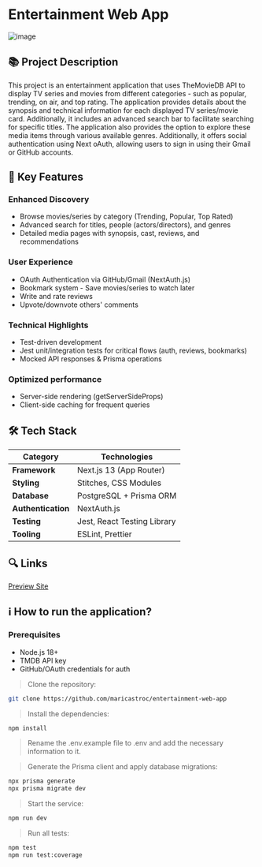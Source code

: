 # Entertainment Web App
![image](https://github.com/user-attachments/assets/81c65455-4691-4a0f-a292-b5265cc356c4)

## 📚 Project Description

This project is an entertainment application that uses TheMovieDB API to display TV series and movies from different categories - such as popular, trending, on air, and top rating. The application provides details about the synopsis and technical information for each displayed TV series/movie card. Additionally, it includes an advanced search bar to facilitate searching for specific titles. The application also provides the option to explore these media items through various available genres. Additionally, it offers social authentication using Next oAuth, allowing users to sign in using their Gmail or GitHub accounts.

## 🌟 Key Features
  ### Enhanced Discovery
- Browse movies/series by category (Trending, Popular, Top Rated)
- Advanced search for titles, people (actors/directors), and genres
- Detailed media pages with synopsis, cast, reviews, and recommendations

### User Experience
- OAuth Authentication via GitHub/Gmail (NextAuth.js)
- Bookmark system - Save movies/series to watch later
- Write and rate reviews
- Upvote/downvote others' comments

### Technical Highlights
- Test-driven development
- Jest unit/integration tests for critical flows (auth, reviews, bookmarks)
- Mocked API responses & Prisma operations

### Optimized performance
- Server-side rendering (getServerSideProps)
- Client-side caching for frequent queries

## 🛠️ Tech Stack

| Category        | Technologies                          |
|----------------|----------------------------------------|
| **Framework**   | Next.js 13 (App Router)               |
| **Styling**     | Stitches, CSS Modules                 |
| **Database**    | PostgreSQL + Prisma ORM               |
| **Authentication** | NextAuth.js                      |
| **Testing**     | Jest, React Testing Library           |
| **Tooling**     | ESLint, Prettier                      |

## 🔍 Links
[Preview Site](https://maricastroc-entertainment-web-app.vercel.app/)

## ℹ️ How to run the application?

### Prerequisites
- Node.js 18+
- TMDB API key
- GitHub/OAuth credentials for auth

> Clone the repository:

```bash
git clone https://github.com/maricastroc/entertainment-web-app
```

> Install the dependencies:

```bash
npm install
```

> Rename the .env.example file to .env and add the necessary information to it.

> Generate the Prisma client and apply database migrations:

```bash
npx prisma generate
npx prisma migrate dev
```

> Start the service:

```bash
npm run dev
```

> Run all tests:

```bash
npm test
npm run test:coverage
```
